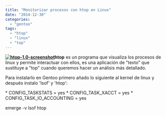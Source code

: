 ```yaml
---
title: "Monitorizar procesos con htop en Linux"
date: "2014-12-30"
categories: 
  - "gentoo"
tags: 
  - "htop"
  - "linux"
  - "top"
---
```


**[![htop-1.0-screenshot](https://www.luispa.com/wp-content/uploads/2014/12/htop-1.0-screenshot.png)](https://www.luispa.com/wp-content/uploads/2014/12/htop-1.0-screenshot.png)htop** es un programa que visualiza los procesos de linux y permite interactuar con ellos, es una aplicación de "texto" que sustituye a "top" cuando queremos hacer un análisis más detallado.

Para instalarlo en Gentoo primero añado lo siguiente al kernel de linux y después instalo 'lsof' y 'htop':

\* CONFIG\_TASKSTATS = yes
\* CONFIG\_TASK\_XACCT = yes
\* CONFIG\_TASK\_IO\_ACCOUNTING = yes

 
emerge -v lsof htop
